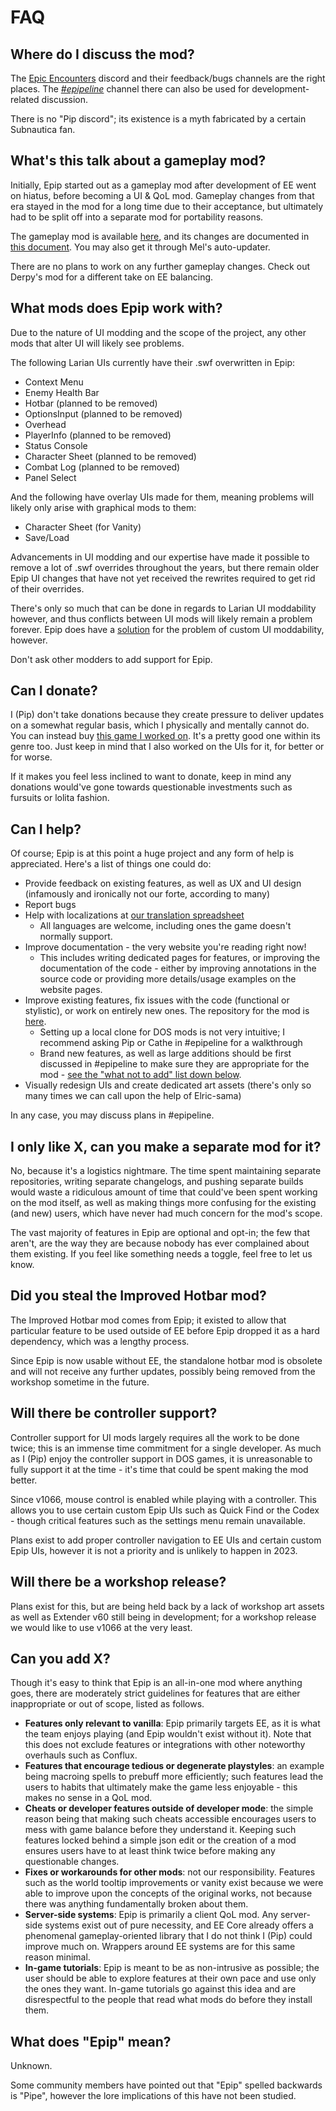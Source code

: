 # FAQ

## Where do I discuss the mod?
The [Epic Encounters](https://discord.gg/jjCVSy4) discord and their feedback/bugs channels are the right places.
The [*#epipeline*](https://discord.gg/SevYmQc573) channel there can also be used for development-related discussion.

There is no "Pip discord"; its existence is a myth fabricated by a certain Subnautica fan.

## What's this talk about a gameplay mod?
Initially, Epip started out as a gameplay mod after development of EE went on hiatus, before becoming a UI & QoL mod. Gameplay changes from that era stayed in the mod for a long time due to their acceptance, but ultimately had to be split off into a separate mod for portability reasons.

The gameplay mod is available [here](https://drive.google.com/file/d/1HqxEzlXaZa4AMRpCybDPvZ2IyFjAL0J0/view?usp=sharing), and its changes are documented in [this document](https://docs.google.com/document/d/12NQOeM9Qr1Hu0gAdgRvydeF8WcYPvcmvFaqIfiIyRUs/edit?usp=sharing). You may also get it through Mel's auto-updater.

There are no plans to work on any further gameplay changes. Check out Derpy's mod for a different take on EE balancing.

## What mods does Epip work with?
Due to the nature of UI modding and the scope of the project, any other mods that alter UI will likely see problems.

The following Larian UIs currently have their .swf overwritten in Epip:

- Context Menu
- Enemy Health Bar
- Hotbar (planned to be removed)
- OptionsInput (planned to be removed)
- Overhead
- PlayerInfo (planned to be removed)
- Status Console
- Character Sheet (planned to be removed)
- Combat Log (planned to be removed)
- Panel Select

And the following have overlay UIs made for them, meaning problems will likely only arise with graphical mods to them:

- Character Sheet (for Vanity)
- Save/Load

Advancements in UI modding and our expertise have made it possible to remove a lot of .swf overrides throughout the years, but there remain older Epip UI changes that have not yet received the rewrites required to get rid of their overrides.

There's only so much that can be done in regards to Larian UI moddability however, and thus conflicts between UI mods will likely remain a problem forever. Epip does have a [solution](../Documentation/Client/UI/Generic/Introduction.md) for the problem of custom UI moddability, however.

Don't ask other modders to add support for Epip.

## Can I donate?
I (Pip) don't take donations because they create pressure to deliver updates on a somewhat regular basis, which I physically and mentally cannot do. You can instead buy [this game I worked on](https://store.steampowered.com/app/1477950/Lazy_Galaxy_2/). It's a pretty good one within its genre too. Just keep in mind that I also worked on the UIs for it, for better or for worse.

If it makes you feel less inclined to want to donate, keep in mind any donations would've gone towards questionable investments such as fursuits or lolita fashion.

## Can I help?
Of course; Epip is at this point a huge project and any form of help is appreciated. Here's a list of things one could do:

- Provide feedback on existing features, as well as UX and UI design (infamously and ironically not our forte, according to many)
- Report bugs
- Help with localizations at [our translation spreadsheet](https://docs.google.com/spreadsheets/d/1N590ol649CFsMJuU2-UNBqWQP8cONo-CnUCcC1TPRgI/)
    - All languages are welcome, including ones the game doesn't normally support.
- Improve documentation - the very website you're reading right now!
    - This includes writing dedicated pages for features, or improving the documentation of the code - either by improving annotations in the source code or providing more details/usage examples on the website pages.
- Improve existing features, fix issues with the code (functional or stylistic), or work on entirely new ones. The repository for the mod is [here](https://github.com/PinewoodPip/EpipEncounters).
    - Setting up a local clone for DOS mods is not very intuitive; I recommend asking Pip or Cathe in #epipeline for a walkthrough
    - Brand new features, as well as large additions should be first discussed in #epipeline to make sure they are appropriate for the mod - [see the "what not to add" list down below](#can-you-add-x).
- Visually redesign UIs and create dedicated art assets (there's only so many times we can call upon the help of Elric-sama)

In any case, you may discuss plans in #epipeline.

## I only like X, can you make a separate mod for it?
No, because it's a logistics nightmare. The time spent maintaining separate repositories, writing separate changelogs, and pushing separate builds would waste a ridiculous amount of time that could've been spent working on the mod itself, as well as making things more confusing for the existing (and new) users, which have never had much concern for the mod's scope.

The vast majority of features in Epip are optional and opt-in; the few that aren't, are the way they are because nobody has ever complained about them existing. If you feel like something needs a toggle, feel free to let us know.

## Did you steal the Improved Hotbar mod?
The Improved Hotbar mod comes from Epip; it existed to allow that particular feature to be used outside of EE before Epip dropped it as a hard dependency, which was a lengthy process.

Since Epip is now usable without EE, the standalone hotbar mod is obsolete and will not receive any further updates, possibly being removed from the workshop sometime in the future.

## Will there be controller support?
Controller support for UI mods largely requires all the work to be done twice; this is an immense time commitment for a single developer. As much as I (Pip) enjoy the controller support in DOS games, it is unreasonable to fully support it at the time - it's time that could be spent making the mod better.

Since v1066, mouse control is enabled while playing with a controller. This allows you to use certain custom Epip UIs such as Quick Find or the Codex - though critical features such as the settings menu remain unavailable.

Plans exist to add proper controller navigation to EE UIs and certain custom Epip UIs, however it is not a priority and is unlikely to happen in 2023.

## Will there be a workshop release?
Plans exist for this, but are being held back by a lack of workshop art assets as well as Extender v60 still being in development; for a workshop release we would like to use v1066 at the very least.

## Can you add X?
Though it's easy to think that Epip is an all-in-one mod where anything goes, there are moderately strict guidelines for features that are either inappropriate or out of scope, listed as follows.

- **Features only relevant to vanilla**: Epip primarily targets EE, as it is what the team enjoys playing (and Epip wouldn't exist without it). Note that this does not exclude features or integrations with other noteworthy overhauls such as Conflux.
- **Features that encourage tedious or degenerate playstyles**: an example being macroing spells to prebuff more efficiently; such features lead the users to habits that ultimately make the game less enjoyable - this makes no sense in a QoL mod.
- **Cheats or developer features outside of developer mode**: the simple reason being that making such cheats accessible encourages users to mess with game balance before they understand it. Keeping such features locked behind a simple json edit or the creation of a mod ensures users have to at least think twice before making any questionable changes.
- **Fixes or workarounds for other mods**: not our responsibility. Features such as the world tooltip improvements or vanity exist because we were able to improve upon the concepts of the original works, not because there was anything fundamentally broken about them.
- **Server-side systems**: Epip is primarily a client QoL mod. Any server-side systems exist out of pure necessity, and EE Core already offers a phenomenal gameplay-oriented library that I do not think I (Pip) could improve much on. Wrappers around EE systems are for this same reason minimal.
- **In-game tutorials**: Epip is meant to be as non-intrusive as possible; the user should be able to explore features at their own pace and use only the ones they want. In-game tutorials go against this idea and are disrespectful to the people that read what mods do before they install them.

## What does "Epip" mean?
Unknown.

Some community members have pointed out that "Epip" spelled backwards is "Pipe", however the lore implications of this have not been studied.